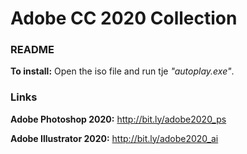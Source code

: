 # Adobe CC 2020 Collection

### README
**To install:** Open the iso file and run tje *"autoplay.exe"*.

### Links

**Adobe Photoshop 2020:** http://bit.ly/adobe2020_ps

**Adobe Illustrator 2020:** http://bit.ly/adobe2020_ai

